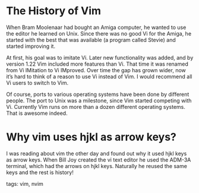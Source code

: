 # The History of Vim

When Bram Moolenaar had bought an Amiga computer, he wanted to use the editor
he learned on Unix. Since there was no good Vi for the Amiga, he started with
the best that was available (a program called Stevie) and started improving it.

At first, his goal was to imitate Vi. Later new functionality was added, and
by version 1.22 Vim included more features than Vi. That time it was renamed
from Vi IMitation to Vi IMproved. Over time the gap has grown wider, now it’s
hard to think of a reason to use Vi instead of Vim. I would recommend all Vi
users to switch to Vim.

Of course, ports to various operating systems have been done by different
people. The port to Unix was a milestone, since Vim started competing with Vi.
Currently Vim runs on more than a dozen different operating systems. That is
awesome indeed.

# Why vim uses hjkl as arrow keys?

I was reading about vim the other day and found out why it used hjkl keys as
arrow keys. When Bill Joy created the vi text editor he used the ADM-3A
terminal, which had the arrows on hjkl keys. Naturally he reused the same keys
and the rest is history!

tags: vim, nvim
